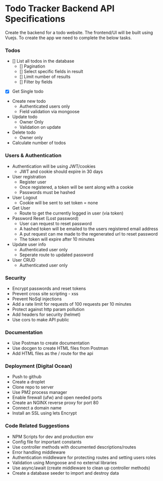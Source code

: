 # Todo Tracker Backend API Specifications

Create the backend for a todo website. The frontend/UI will be built using Vuejs. To create the app we need to complete the below tasks.

### Todos

- [] List all todos in the database
  - [] Pagination
  - [] Select specific fields in result
  - [] Limit number of results
  - [] Filter by fields
- [x] Get Single todo
- Create new todo
  - Authenticated users only
  - Field validation via mongoose
- Update todo
  - Owner Only
  - Validation on update
- Delete todo
  - Owner only
- Calculate number of todos

### Users & Authentication

- Authentication will be using JWT/cookies
  - JWT and cookie should expire in 30 days
- User registration
  - Register user
  - Once registered, a token will be sent along with a cookie
  - Passwords must be hashed
- User Logout
  - Cookie will be sent to set token = none
- Get User
  - Route to get the currently logged in user (via token)
- Password Reset (Lost password)
  - User can request to reset password
  - A hashed token will be emailed to the users registered email address
  - A put request can me made to the regenerated url to reset password
  - The token will expire after 10 minutes
- Update user info
  - Authenticated user only
  - Seperate route to updated password
- User CRUD
  - Authenticated user only

### Security

- Encrypt passwords and reset tokens
- Prevent cross site scripting - xss
- Prevent NoSql injections
- Add a rate limit for requests of 100 requests per 10 minutes
- Protect against http param pollution
- Add headers for security (helmet)
- Use cors to make API public

### Documentation

- Use Postman to create documentation
- Use docgen to create HTML files from Postman
- Add HTML files as the / route for the api

### Deployment (Digital Ocean)

- Push to github
- Create a droplet
- Clone repo to server
- Use PM2 process manager
- Enable firewall (ufw) and open needed ports
- Create an NGINX reverse proxy for port 80
- Connect a domain name
- Install an SSL using lets Encrypt

### Code Related Suggestions

- NPM Scripts for dev and production env
- Config file for important constants
- Use controller methods with documented descriptions/routes
- Error handling middleware
- Authentication middleware for protecting routes and setting users roles
- Validation using Mongoose and no external libraries
- Use async/await (create middleware to clean up controller methods)
- Create a database seeder to import and destroy data
